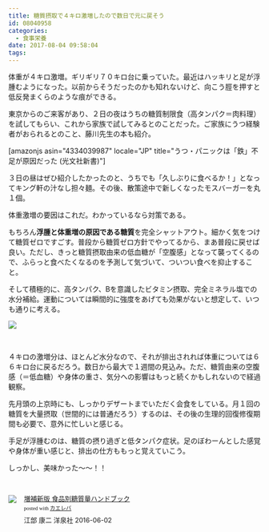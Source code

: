 ```yaml
---
title: 糖質摂取で４キロ激増したので数日で元に戻そう
id: 08040958
categories:
  - 食事栄養
date: 2017-08-04 09:58:04
tags:
---
```


体重が４キロ激増。ギリギリ７０キロ台に乗っていた。最近はハッキリと足が浮腫むようになった。以前からそうだったのかも知れないけど、向こう脛を押すと低反発まくらのような痕ができる。
<!--more-->

東京からのご来客があり、２日の夜はうちの糖質制限食（高タンパク＝肉料理）を試してもらい、これから家族で試してみるとのことだった。ご家族にうつ経験者がおられるとのこと、藤川先生の本も紹介。

[amazonjs asin="4334039987" locale="JP" title="うつ・パニックは「鉄」不足が原因だった (光文社新書)"]

３日の昼はぜひ紹介したかったのと、うちでも「久しぶりに食べるか！」となってキング軒の汁なし担々麺。その後、散策途中で新しくなったモスバーガーを丸１個。

体重激増の要因はこれだ。わかっているなら対策である。

もちろん**浮腫と体重増の原因である糖質**を完全シャットアウト。細かく気をつけて糖質ゼロですごす。普段から糖質ゼロ方針でやってるから、まあ普段に戻せば良い。ただし、きっと糖質摂取由来の低血糖が「空腹感」となって襲ってくるので、ふらっと食べたくなるのを予測して気づいて、ついつい食べを抑止すること。

そして積極的に、高タンパク、Bを意識したビタミン摂取、完全ミネラル塩での水分補給。運動については瞬間的に強度をあげても効果がないと想定して、いつも通りに考える。

![](https://ogasawara.me/wp/wp-content/uploads/2017/08/IMG_0410.jpg)

&nbsp;

４キロの激増分は、ほとんど水分なので、それが排出されれば体重については６６キロ台に戻るだろう。数日から最大で１週間の見込み。ただ、糖質由来の空腹感（＝低血糖）や身体の重さ、気分への影響はもっと続くかもしれないので経過観察。

先月頭の上京時にも、しっかりデザートまでいただく会食をしている。月１回の糖質を大量摂取（世間的には普通だろう）するのは、その後の生理的回復修復期間も必要で、意外に忙しいと感じる。

手足が浮腫むのは、糖質の摂り過ぎと低タンパク症状。足のぼわーんとした感覚や身体が重い感じと、排出の仕方ももっと覚えていこう。

しっかし、美味かった〜〜！！

&nbsp;

<div class="kaerebalink-box" style="text-align:left;padding-bottom:20px;font-size:small;/zoom: 1;overflow: hidden;"><div class="kaerebalink-image" style="float:left;margin:0 15px 10px 0;"><a href="https://www.amazon.co.jp/exec/obidos/ASIN/4800309441/ujina-22/" target="_blank" ><img src="https://images-fe.ssl-images-amazon.com/images/I/51CdQ5L0gzL._SL160_.jpg" style="border: none;" /></a></div><div class="kaerebalink-info" style="line-height:120%;/zoom: 1;overflow: hidden;"><div class="kaerebalink-name" style="margin-bottom:10px;line-height:120%"><a href="https://www.amazon.co.jp/exec/obidos/ASIN/4800309441/ujina-22/" target="_blank" >増補新版 食品別糖質量ハンドブック</a><div class="kaerebalink-powered-date" style="font-size:8pt;margin-top:5px;font-family:verdana;line-height:120%">posted with <a href="https://kaereba.com" rel="nofollow" target="_blank">カエレバ</a></div></div><div class="kaerebalink-detail" style="margin-bottom:5px;">江部 康二 洋泉社 2016-06-02    </div><div class="kaerebalink-link1" style="margin-top:10px;"></div></div><div class="booklink-footer" style="clear: left"></div></div>